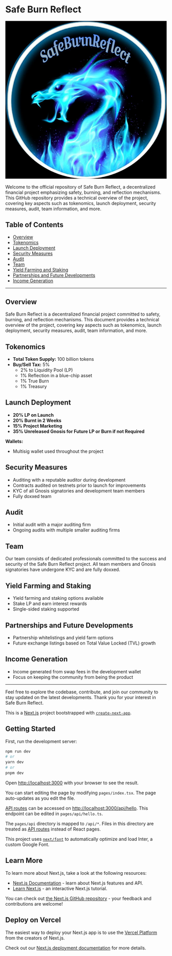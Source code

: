 # Safe Burn Reflect



![SBR](https://raw.githubusercontent.com/ArielRin/Safe-Burn-Reflect/master/sbr.jpg)


Welcome to the official repository of Safe Burn Reflect, a decentralized financial project emphasizing safety, burning, and reflection mechanisms. This GitHub repository provides a technical overview of the project, covering key aspects such as tokenomics, launch deployment, security measures, audit, team information, and more.

## Table of Contents

- [Overview](#overview)
- [Tokenomics](#tokenomics)
- [Launch Deployment](#launch-deployment)
- [Security Measures](#security-measures)
- [Audit](#audit)
- [Team](#team)
- [Yield Farming and Staking](#yield-farming-and-staking)
- [Partnerships and Future Developments](#partnerships-and-future-developments)
- [Income Generation](#income-generation)

---

## Overview

Safe Burn Reflect is a decentralized financial project committed to safety, burning, and reflection mechanisms. This document provides a technical overview of the project, covering key aspects such as tokenomics, launch deployment, security measures, audit, team information, and more.

## Tokenomics

- **Total Token Supply:** 100 billion tokens
- **Buy/Sell Tax:** 5%
  - 2% to Liquidity Pool (LP)
  - 1% Reflection in a blue-chip asset
  - 1% True Burn
  - 1% Treasury

## Launch Deployment

- **20% LP on Launch**
- **20% Burnt in 2 Weeks**
- **15% Project Marketing**
- **35% Unreleased Gnosis for Future LP or Burn if not Required**

**Wallets:**
- Multisig wallet used throughout the project

## Security Measures

- Auditing with a reputable auditor during development
- Contracts audited on testnets prior to launch for improvements
- KYC of all Gnosis signatories and development team members
- Fully doxxed team

## Audit

- Initial audit with a major auditing firm
- Ongoing audits with multiple smaller auditing firms

## Team

Our team consists of dedicated professionals committed to the success and security of the Safe Burn Reflect project. All team members and Gnosis signatories have undergone KYC and are fully doxxed.

## Yield Farming and Staking

- Yield farming and staking options available
- Stake LP and earn interest rewards
- Single-sided staking supported

## Partnerships and Future Developments

- Partnership whitelistings and yield farm options
- Future exchange listings based on Total Value Locked (TVL) growth

## Income Generation

- Income generated from swap fees in the development wallet
- Focus on keeping the community from being the product

---

Feel free to explore the codebase, contribute, and join our community to stay updated on the latest developments. Thank you for your interest in Safe Burn Reflect.

























This is a [Next.js](https://nextjs.org/) project bootstrapped with
[`create-next-app`](https://github.com/vercel/next.js/tree/canary/packages/create-next-app).

## Getting Started

First, run the development server:

```bash
npm run dev
# or
yarn dev
# or
pnpm dev
```

Open [http://localhost:3000](http://localhost:3000) with your browser to see the
result.

You can start editing the page by modifying `pages/index.tsx`. The page
auto-updates as you edit the file.

[API routes](https://nextjs.org/docs/api-routes/introduction) can be accessed on
[http://localhost:3000/api/hello](http://localhost:3000/api/hello). This
endpoint can be edited in `pages/api/hello.ts`.

The `pages/api` directory is mapped to `/api/*`. Files in this directory are
treated as [API routes](https://nextjs.org/docs/api-routes/introduction) instead
of React pages.

This project uses
[`next/font`](https://nextjs.org/docs/basic-features/font-optimization) to
automatically optimize and load Inter, a custom Google Font.

## Learn More

To learn more about Next.js, take a look at the following resources:

-   [Next.js Documentation](https://nextjs.org/docs) - learn about Next.js
    features and API.
-   [Learn Next.js](https://nextjs.org/learn) - an interactive Next.js tutorial.

You can check out
[the Next.js GitHub repository](https://github.com/vercel/next.js/) - your
feedback and contributions are welcome!

## Deploy on Vercel

The easiest way to deploy your Next.js app is to use the
[Vercel Platform](https://vercel.com/new?utm_medium=default-template&filter=next.js&utm_source=create-next-app&utm_campaign=create-next-app-readme)
from the creators of Next.js.

Check out our
[Next.js deployment documentation](https://nextjs.org/docs/deployment) for more
details.
